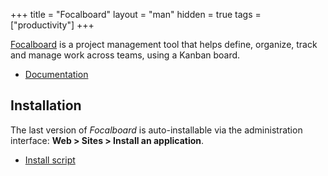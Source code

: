 +++
title = "Focalboard"
layout = "man"
hidden = true
tags = ["productivity"]
+++

[Focalboard](https://www.focalboard.com/) is a project management tool that helps define, organize, track and manage work across teams, using a Kanban board.

- [Documentation](https://www.focalboard.com/guide/user/)

## Installation

The last version of *Focalboard* is auto-installable via the administration interface: **Web > Sites > Install an application**.

- [Install script](https://admin.alwaysdata.com/site/application/script/169/detail/)
